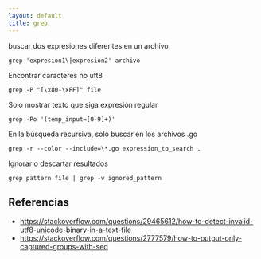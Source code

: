 ```yaml
---
layout: default
title: grep
---
```

buscar dos expresiones diferentes en un archivo

    grep 'expresion1\|expresion2' archivo

Encontrar caracteres no uft8

    grep -P "[\x80-\xFF]" file

Solo mostrar texto que siga expresión regular

    grep -Po '(temp_input=[0-9]+)'

En la búsqueda recursiva, solo buscar en los archivos .go

    grep -r --color --include=\*.go expression_to_search .

Ignorar o descartar resultados

    grep pattern file | grep -v ignored_pattern

## Referencias

* https://stackoverflow.com/questions/29465612/how-to-detect-invalid-utf8-unicode-binary-in-a-text-file
* https://stackoverflow.com/questions/2777579/how-to-output-only-captured-groups-with-sed
